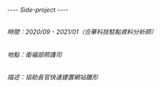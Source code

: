 ###### ---- Side-project ----
###### 時間：2020/09 - 2021/01（合華科技駐點資料分析師）
###### 地點：衛福部照護司
###### 描述：協助長官快速建置網站雛形
